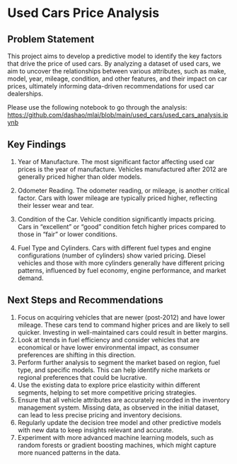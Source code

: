 # Used Cars Price Analysis

## Problem Statement

This project aims to develop a predictive model to identify the key factors that drive the price of used cars. By analyzing a dataset of used cars, we aim to uncover the relationships between various attributes, such as make, model, year, mileage, condition, and other features, and their impact on car prices, ultimately informing data-driven recommendations for used car dealerships.

Please use the following notebook to go through the analysis: https://github.com/dashao/mlai/blob/main/used_cars/used_cars_analysis.ipynb

## Key Findings

1. Year of Manufacture. The most significant factor affecting used car prices is the year of manufacture. Vehicles manufactured after 2012 are generally priced higher than older models.

2. Odometer Reading. The odometer reading, or mileage, is another critical factor. Cars with lower mileage are typically priced higher, reflecting their lesser wear and tear.

3. Condition of the Car. Vehicle condition significantly impacts pricing. Cars in “excellent” or “good” condition fetch higher prices compared to those in “fair” or lower conditions.

4. Fuel Type and Cylinders. Cars with different fuel types and engine configurations (number of cylinders) show varied pricing. Diesel vehicles and those with more cylinders generally have different pricing patterns, influenced by fuel economy, engine performance, and market demand.



## Next Steps and Recommendations

1. Focus on acquiring vehicles that are newer (post-2012) and have lower mileage. These cars tend to command higher prices and are likely to sell quicker. Investing in well-maintained cars could result in better margins. 
2. Look at trends in fuel efficiency and consider vehicles that are economical or have lower environmental impact, as consumer preferences are shifting in this direction. 
3. Perform further analysis to segment the market based on region, fuel type, and specific models. This can help identify niche markets or regional preferences that could be lucrative.
4. Use the existing data to explore price elasticity within different segments, helping to set more competitive pricing strategies.
5. Ensure that all vehicle attributes are accurately recorded in the inventory management system. Missing data, as observed in the initial dataset, can lead to less precise pricing and inventory decisions.
6. Regularly update the decision tree model and other predictive models with new data to keep insights relevant and accurate.
7. Experiment with more advanced machine learning models, such as random forests or gradient boosting machines, which might capture more nuanced patterns in the data.